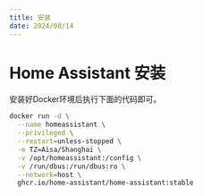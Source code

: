 ```yaml
---
title: 安装
date: 2024/08/14
---
```

# Home Assistant 安装
安装好Docker环境后执行下面的代码即可。
```bash
docker run -d \
  --name homeassistant \
  --privileged \
  --restart=unless-stopped \
  -e TZ=Aisa/Shanghai \
  -v /opt/homeassistant:/config \
  -v /run/dbus:/run/dbus:ro \
  --network=host \
  ghcr.io/home-assistant/home-assistant:stable
```